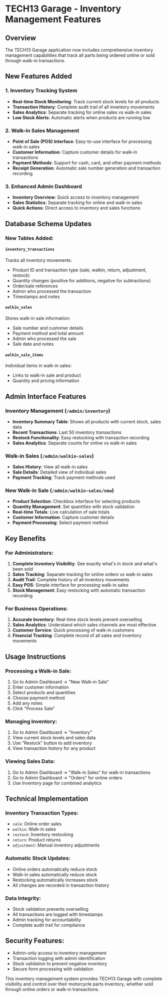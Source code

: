 # TECH13 Garage - Inventory Management Features

## Overview
The TECH13 Garage application now includes comprehensive inventory management capabilities that track all parts being ordered online or sold through walk-in transactions.

## New Features Added

### 1. Inventory Tracking System
- **Real-time Stock Monitoring**: Track current stock levels for all products
- **Transaction History**: Complete audit trail of all inventory movements
- **Sales Analytics**: Separate tracking for online sales vs walk-in sales
- **Low Stock Alerts**: Automatic alerts when products are running low

### 2. Walk-in Sales Management
- **Point of Sale (POS) Interface**: Easy-to-use interface for processing walk-in sales
- **Customer Information**: Capture customer details for walk-in transactions
- **Payment Methods**: Support for cash, card, and other payment methods
- **Receipt Generation**: Automatic sale number generation and transaction recording

### 3. Enhanced Admin Dashboard
- **Inventory Overview**: Quick access to inventory management
- **Sales Statistics**: Separate tracking for online and walk-in sales
- **Quick Actions**: Direct access to inventory and sales functions

## Database Schema Updates

### New Tables Added:

#### `inventory_transactions`
Tracks all inventory movements:
- Product ID and transaction type (sale, walkin, return, adjustment, restock)
- Quantity changes (positive for additions, negative for subtractions)
- Order/sale references
- Admin who processed the transaction
- Timestamps and notes

#### `walkin_sales`
Stores walk-in sale information:
- Sale number and customer details
- Payment method and total amount
- Admin who processed the sale
- Sale date and notes

#### `walkin_sale_items`
Individual items in walk-in sales:
- Links to walk-in sale and product
- Quantity and pricing information

## Admin Interface Features

### Inventory Management (`/admin/inventory`)
- **Inventory Summary Table**: Shows all products with current stock, sales data
- **Recent Transactions**: Last 50 inventory transactions
- **Restock Functionality**: Easy restocking with transaction recording
- **Sales Analytics**: Separate counts for online vs walk-in sales

### Walk-in Sales (`/admin/walkin-sales`)
- **Sales History**: View all walk-in sales
- **Sale Details**: Detailed view of individual sales
- **Payment Tracking**: Track payment methods used

### New Walk-in Sale (`/admin/walkin-sales/new`)
- **Product Selection**: Checkbox interface for selecting products
- **Quantity Management**: Set quantities with stock validation
- **Real-time Totals**: Live calculation of sale totals
- **Customer Information**: Capture customer details
- **Payment Processing**: Select payment method

## Key Benefits

### For Administrators:
1. **Complete Inventory Visibility**: See exactly what's in stock and what's been sold
2. **Sales Tracking**: Separate tracking for online orders vs walk-in sales
3. **Audit Trail**: Complete history of all inventory movements
4. **Easy POS**: Simple interface for processing walk-in sales
5. **Stock Management**: Easy restocking with automatic transaction recording

### For Business Operations:
1. **Accurate Inventory**: Real-time stock levels prevent overselling
2. **Sales Analytics**: Understand which sales channels are most effective
3. **Customer Service**: Quick processing of walk-in customers
4. **Financial Tracking**: Complete record of all sales and inventory movements

## Usage Instructions

### Processing a Walk-in Sale:
1. Go to Admin Dashboard → "New Walk-in Sale"
2. Enter customer information
3. Select products and quantities
4. Choose payment method
5. Add any notes
6. Click "Process Sale"

### Managing Inventory:
1. Go to Admin Dashboard → "Inventory"
2. View current stock levels and sales data
3. Use "Restock" button to add inventory
4. View transaction history for any product

### Viewing Sales Data:
1. Go to Admin Dashboard → "Walk-in Sales" for walk-in transactions
2. Go to Admin Dashboard → "Orders" for online orders
3. Use Inventory page for combined analytics

## Technical Implementation

### Inventory Transaction Types:
- `sale`: Online order sales
- `walkin`: Walk-in sales
- `restock`: Inventory restocking
- `return`: Product returns
- `adjustment`: Manual inventory adjustments

### Automatic Stock Updates:
- Online orders automatically reduce stock
- Walk-in sales automatically reduce stock
- Restocking automatically increases stock
- All changes are recorded in transaction history

### Data Integrity:
- Stock validation prevents overselling
- All transactions are logged with timestamps
- Admin tracking for accountability
- Complete audit trail for compliance

## Security Features:
- Admin-only access to inventory management
- Transaction logging with admin identification
- Stock validation to prevent negative inventory
- Secure form processing with validation

This inventory management system provides TECH13 Garage with complete visibility and control over their motorcycle parts inventory, whether sold through online orders or walk-in transactions.
